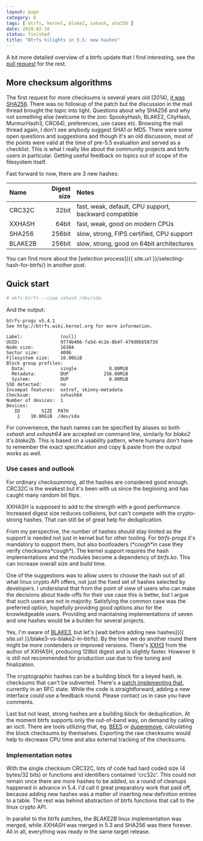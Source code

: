 ```yaml
---
layout: page
category: b
tags: [ btrfs, kernel, blake2, xxhash, sha256 ]
date: 2020-02-10
status: finished
title: "Btrfs hilights in 5.5: new hashes"
---
```


A bit more detailed overview of a btrfs update that I find interesting, see the
[pull request](https://git.kernel.org/linus/97d0bf96a0d0986f466c3ff59f2ace801e33dc69)
for the rest.

## More checksum algorithms

The first request for more checksums is several years old (2014), [it was
SHA256](https://lore.kernel.org/linux-btrfs/1416806586-18050-1-git-send-email-bo.li.liu@oracle.com).
There was no followup of the patch but the discussion in the mail thread
brought the topic into light. Questions about why SHA256 and why not something
else (welcome to the zoo: SpookyHash, BLAKE2, CityHash, MurmurHash3, CRC64),
preferences, use cases etc. Browsing the mail thread again, I don't see anybody
suggest SHA1 or MD5.  There were some open questions and suggestions and though
it's an old discussion, most of the points were valid at the time of pre-5.5
evaluation and served as a checklist.  This is what I really like about the
community projects and btrfs users in particular.  Getting useful feedback on
topics out of scope of the filesystem itself.

Fast forward to now, there are 3 new hashes:

| Name    | Digest size | Notes
| :---    |        ---: | :---
| CRC32C  |       32bit | fast, weak, default, CPU support, backward compatible
| XXHASH  |       64bit | fast, weak, good on modern CPUs
| SHA256  |      256bit | slow, strong, FIPS certified, CPU support
| BLAKE2B |      256bit | slow, strong, good on 64bit architectures

You can find more about the [selection process]({{ site.url }}/selecting-hash-for-btrfs/)
in another post.

## Quick start

```sh
# mkfs.btrfs --csum xxhash /dev/sda
```

And the output:

```
btrfs-progs v5.4.1
See http://btrfs.wiki.kernel.org for more information.

Label:              (null)
UUID:               9774b466-fa5d-4c2e-8b4f-479d0bb5873d
Node size:          16384
Sector size:        4096
Filesystem size:    10.00GiB
Block group profiles:
  Data:             single            8.00MiB
  Metadata:         DUP             256.00MiB
  System:           DUP               8.00MiB
SSD detected:       no
Incompat features:  extref, skinny-metadata
Checksum:           xxhash64
Number of devices:  1
Devices:
   ID        SIZE  PATH
    1    10.00GiB  /dev/sda
```

For convenience, the hash names can be specified by aliases so both *xxhash*
and *xxhash64* are accepted on command line, similarly for *blake2* it's
*blake2b*. This is based on a usability pattern, where humans don't have to
remember the exact specification and copy & paste from the output works as
well.

### Use cases and outlook

For ordinary checksumming, all the hashes are considered good enough. CRC32C is
the weakest but it's been with us since the beginning and has caught many
random bit flips.

XXHASH is supposed to add to the strength with a good performance. Increased
digest size reduces collisions, but can't compete with the crypto-strong
hashes. That can still be of great help for deduplication.

From my perspective, the number of hashes should stay limited as the support is
needed not just in kernel but for other tooling. For *btrfs-progs* it's
mandatory to support them, but also bootloaders (\*cough\*in case they verify
checksums\*cough\*). The kernel support requires the hash implementations and
the modules become a dependency of *btrfs.ko*.  This can increase overall size
and build time.

One of the suggestions was to allow users to choose the hash out of all what
linux crypto API offers, not just the fixed set of hashes selected by
developers. I understand that from the point of view of users who can make the
decisions about trade-offs for their use case this is better, but I argue that
such users are not in majority. Satisfying the common case was the preferred
option, hopefully providing good options also for the knowledgeable users.
Providing and maintaining implementations of seven and one hashes would be
a burden for several projects.

Yes, I'm aware of [BLAKE3](https://github.com/BLAKE3-team/BLAKE3), but let's
[wait before adding new hashes]({{ site.url }}/blake3-vs-blake2-in-btrfs). By
the time we do another round there might be more contenders or improved
versions.  There's [XXH3](https://fastcompression.blogspot.com/2019/03/presenting-xxh3.html)
from the author of XXHASH, producing 128bit digest and is slightly faster.
However it is still not recommended for production use due to fine tuning and
finalization.

The cryptographic hashes can be a building block for a keyed hash, ie.
checksums that can't be subverted. There's a
[patch implementing that](https://lore.kernel.org/linux-btrfs/20191015121405.19066-1-jthumshirn@suse.de/),
currently in an RFC state. While the code is straightforward, adding a new
interface could use a feedback round. Please contact us in case you have
comments.

Last but not least, strong hashes are a building block for deduplication. At
the moment btrfs supports only the out-of-band way, on demand by calling
an ioctl.  There are tools utilizing that, eg. [BEES](https://github.com/Zygo/bees)
or [duperemove](https://github.com/markfasheh/duperemove),
calculating the block checksums by themselves. Exporting the raw checksums
would help to decrease CPU time and also external tracking of the checksums.

### Implementation notes

With the single checksum CRC32C, lots of code had hard coded size (4 bytes/32
bits) or functions and identifiers contained 'crc32c'. This could not remain
once there are more hashes to be added, so a round of cleanups happened in
advance in 5.4.  I'd call it great preparatory work that paid off, because
adding new hashes was a matter of inserting new definition entries to a table.
The rest was behind abstraction of btrfs functions that call to the linux
crypto API.

In parallel to the btrfs patches, the *BLAKE2B* linux implementation was merged,
while *XXHASH* was merged in 5.3 and SHA256 was there forever.
All in all, everything was ready in the same target release.
